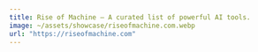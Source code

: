 ```yaml
---
title: Rise of Machine — A curated list of powerful AI tools.
image: ~/assets/showcase/riseofmachine.com.webp
url: "https://riseofmachine.com"
---
```

